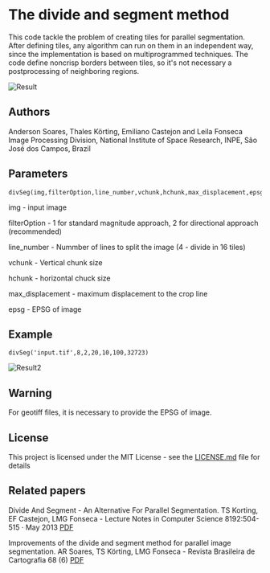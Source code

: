 # The divide and segment method

This code tackle the problem of creating tiles for parallel segmentation. After defining tiles, any algorithm can run on them in an independent way, since the
implementation is based on multiprogrammed techniques. The code define noncrisp borders between tiles, so it's not necessary a postprocessing of neighboring regions.

![Result](https://user-images.githubusercontent.com/9437194/32062553-923b2e12-ba53-11e7-917b-af7c049b8813.jpg)

## Authors
Anderson Soares, Thales Körting, Emiliano Castejon and Leila Fonseca
Image Processing Division, National Institute of Space Research, INPE, São José dos Campos, Brazil

## Parameters

```
divSeg(img,filterOption,line_number,vchunk,hchunk,max_displacement,epsg)
```

img              - input image 

filterOption     - 1 for standard magnitude approach, 2 for directional approach (recommended)

line_number      - Nummber of lines to split the image (4 - divide in 16 tiles)

vchunk           - Vertical chunk size

hchunk           - horizontal chuck size

max_displacement - maximum displacement to the crop line

epsg             - EPSG of image

## Example
```
divSeg('input.tif',8,2,20,10,100,32723)
```


![Result2](https://user-images.githubusercontent.com/9437194/32062558-949526d6-ba53-11e7-9ca1-f5fed93941e6.jpg)


## Warning

For geotiff files, it is necessary to provide the EPSG of image.


## License

This project is licensed under the MIT License - see the [LICENSE.md](LICENSE.md) file for details

## Related papers
Divide And Segment - An Alternative For Parallel Segmentation. TS Korting, EF Castejon, LMG Fonseca - Lecture Notes in Computer Science 8192:504-515 · May 2013 [PDF](https://www.researchgate.net/publication/265794792_The_Divide_and_Segment_Method_for_Parallel_Image_Segmentation)

Improvements of the divide and segment method for parallel image segmentation. AR Soares, TS Körting, LMG Fonseca - Revista Brasileira de Cartografia 68 (6) [PDF](http://www.lsie.unb.br/rbc/index.php/rbc/article/viewFile/1602/996)
